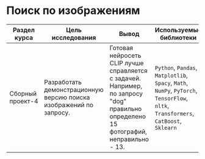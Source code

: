 # Поиск по изображениям

Раздел курса| Цель исследования | Вывод | Используемые библиотеки
------------- |------------------|---------------- | -----------------------
Сборный проект-4 |Разработать демонстрационную версию поиска изображений по запросу. | Готовая нейросеть CLIP лучше справляется с задачей. Например, по запросу "dog" правильно определено 15 фотографий, неправильно - 13. | `Python`, `Pandas`, `Matplotlib`, `Spacy`, `Math`, `NumPy`, `PyTorch`, `TensorFlow`, `nltk`, `Transformers`, `CatBoost`, `Sklearn`
